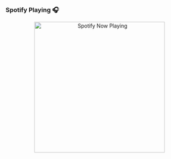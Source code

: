 ### Spotify Playing 🎧	

<p align="center">	<p align="center">
  <a href="http://music.163.com/#/playlist?id=79531194" target="_blank"><img src="https://now-playing-on-spotify.vercel.app/api/spotify" alt="Spotify Now Playing" width="350"/></a>
